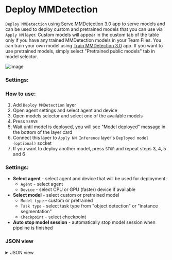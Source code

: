 
# Deploy MMDetection

`Deploy MMDetection` using [Serve MMDetection 3.0](../../../../supervisely-ecosystem/serve-mmdetection-v3) app to serve models and can be used to deploy custom and pretrained models that you can use via `Apply NN` layer. Custom models will appear in the custom tab of the table only if you have any trained MMDetection models in your Team Files. You can train your own model using [Train MMDetection 3.0](../../../../supervisely-ecosystem/train-mmdetection-v3) app. If you want to use pretrained models, simply select "Pretrained public models" tab in model selector.

![image](https://github.com/supervisely-ecosystem/data-nodes/assets/48913536/b888c691-5e03-4e45-80f8-8a5a3918caf0)

### Settings:

### How to use:

1. Add `Deploy MMDetection` layer
2. Open agent settings and select agent and device
3. Open models selector and select one of the available models
4. Press `SERVE`
5. Wait until model is deployed, you will see "Model deployed" message in the bottom of the layer card
6. Connect this layer to `Apply NN Inference` layer's `Deployed model (optional)` socket
7. If you want to deploy another model, press `STOP` and repeat steps 3, 4, 5 and 6

### Settings:

- **Select agent** - select agent and device that will be used for deployment:
    - `Agent` - select agent
    - `Device` - select CPU or GPU (faster) device if available
- **Select model** - select custom or pretrained model
    - `Model type` - custom or pretrained
    - `Task type` - select task type from "object detection" or "instance segmentation"
    - `Checkpoint` - select checkpoint
- **Auto stop model session** - automatically stop model session when pipeline is finished

### JSON view

<details>
  <summary>JSON view</summary>
<pre>
  {
    "action": "deploy_mmdetection",
    "src": [],
    "dst": "$deploy_mmdetection_2",
    "settings": {
      "agent_id": 359,
      "device": "cuda:0",
      "model_source": "Pretrained models",
      "task_type": "instance segmentation",
      "checkpoint_name": "mask-rcnn_convnext-t-p4-w7_fpn_amp-ms-crop-3x_coco.pth",
      "checkpoint_url": "https://download.openmmlab.com/mmdetection/v2.0/convnext/mask_rcnn_convnext-t_p4_w7_fpn_fp16_ms-crop_3x_coco/mask_rcnn_convnext-t_p4_w7_fpn_fp16_ms-crop_3x_coco_20220426_154953-050731f4.pth",
      "config_url": "configs/convnext/mask-rcnn_convnext-t-p4-w7_fpn_amp-ms-crop-3x_coco.py",
      "arch_type": "ConvNeXt",
      "stop_model_session": true,
      "session_id": 59493
    }
  }
</pre>
</details>
